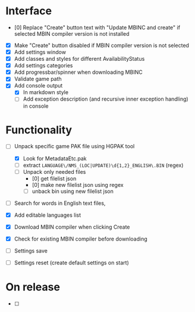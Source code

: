# Interface
- [0] Replace "Create" button text with "Update MBINC and create" if selected MBIN compiler version is not installed
- [x] Make "Create" button disabled if MBIN compiler version is not selected
- [x] Add settings window
- [x] Add classes and styles for different AvailabilityStatus
- [x] Add settings categories
- [x] Add progressbar/spinner when downloading MBINC
- [x] Validate game path
- [x] Add console output
	- [x] In markdown style
	- [ ] Add exception description (and recursive inner exception handling) in console

# Functionality
- [ ] Unpack specific game PAK file using HGPAK tool
	- [x] Look for MetadataEtc.pak
	- [ ] extract `LANGUAGE\/NMS_(LOC|UPDATE)\d{1,2}_ENGLISH\.BIN` (regex)
	- [ ] Unpack only needed files
		- [0] get filelist json
		- [0] make new filelist json using regex
		- [ ] unback bin using new filelist json

- [ ] Search for words in English text files, 

- [x] Add editable languages list
- [x] Download MBIN compiler when clicking Create
- [x] Check for existing MBIN compiler before downloading
- [ ] Settings save
- [ ] Settings reset (create default settings on start)

# On release
- [ ]